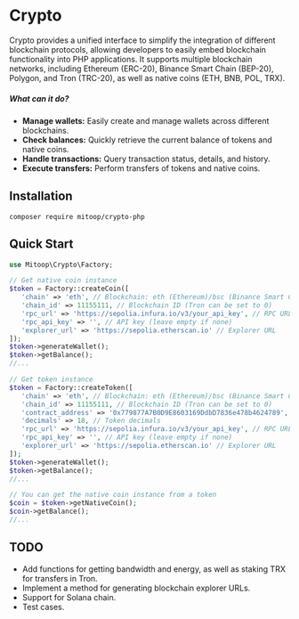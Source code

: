 # Crypto
Crypto provides a unified interface to simplify the integration of different blockchain protocols, allowing developers to easily embed blockchain functionality into PHP applications. It supports multiple blockchain networks, including Ethereum (ERC-20), Binance Smart Chain (BEP-20), Polygon, and Tron (TRC-20), as well as native coins (ETH, BNB, POL, TRX).

##### What can it do?
- **Manage wallets:** Easily create and manage wallets across different blockchains.
- **Check balances:** Quickly retrieve the current balance of tokens and native coins.
- **Handle transactions:** Query transaction status, details, and history.
- **Execute transfers:** Perform transfers of tokens and native coins.

## Installation

```text
composer require mitoop/crypto-php
```

## Quick Start
```php
use Mitoop\Crypto\Factory;

// Get native coin instance
$token = Factory::createCoin([
   'chain' => 'eth', // Blockchain: eth (Ethereum)/bsc (Binance Smart Chain)/polygon (Polygon)/tron (TRON)
   'chain_id' => 11155111, // Blockchain ID (Tron can be set to 0)
   'rpc_url' => 'https://sepolia.infura.io/v3/your_api_key', // RPC URL
   'rpc_api_key' => '', // API key (leave empty if none)
   'explorer_url' => 'https://sepolia.etherscan.io' // Explorer URL
]);
$token->generateWallet();
$token->getBalance();
//...

// Get token instance
$token = Factory::createToken([
   'chain' => 'eth', // Blockchain: eth (Ethereum)/bsc (Binance Smart Chain)/polygon (Polygon)/tron (TRON)
   'chain_id' => 11155111, // Blockchain ID (Tron can be set to 0)
   'contract_address' => '0x779877A7B0D9E8603169DdbD7836e478b4624789', // Token contract address
   'decimals' => 18, // Token decimals
   'rpc_url' => 'https://sepolia.infura.io/v3/your_api_key', // RPC URL
   'rpc_api_key' => '', // API key (leave empty if none)
   'explorer_url' => 'https://sepolia.etherscan.io' // Explorer URL
]);
$token->generateWallet();
$token->getBalance();
//...

// You can get the native coin instance from a token
$coin = $token->getNativeCoin();
$coin->getBalance();
//...
```

## TODO
- Add functions for getting bandwidth and energy, as well as staking TRX for transfers in Tron.
- Implement a method for generating blockchain explorer URLs.
- Support for Solana chain.
- Test cases.
